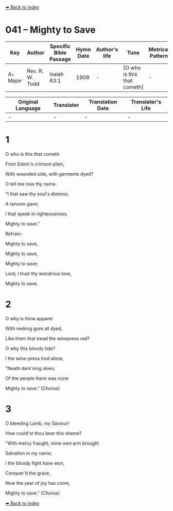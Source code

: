 [⬅️ Back to index](../README.md)

# 041 – Mighty to Save

Key | Author   | Specific Bible Passage     |Hymn Date |Author's life |Tune |Metrical Pattern   |Composer/Source
-- | --------- | ---------------------------|----------|--------------|-----|-------------------|-------------  
A♭ Major |Rev. R. W. Todd |Isaiah 63:1 |1908 |- |[O who is this that cometh] |- |Harry Sanders

Original Language | Translater | Translation Date   | Translater's Life  
----------------- | --------- | --------------------|-------------     
\- |- |- |-




# 1

O who is this that cometh

From Edom's crimson plain,

With wounded side, with garments dyed?

O tell me now thy name.

"I that saw thy soul's distress,

A ransom gave;

I that speak in righteousness,

Mighty to save."



Refrain:

Mighty to save,

Mighty to save,

Mighty to save;

Lord, I trust thy wondrous love,

Mighty to save.



# 2

O why is thine apparel

With reeking gore all dyed,

Like them that tread the winepress red?

O why this bloody tide?

I the wine-press trod alone, 

"Neath dark'ning skies;

Of the people there was none

Mighty to save."  [Chorus]



# 3

O bleeding Lamb, my Saviour!

How could'st thou bear this shame?

"With mercy fraught, mine own arm brought

Salvation in my name;

I the bloody fight have won,

Conquer'd the grave,

Now the year of joy has come,

Mighty to save."  [Chorus]





[⬅️ Back to index](../README.md)
